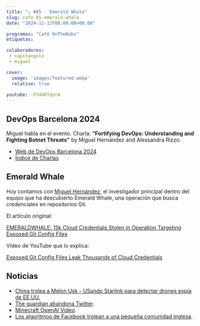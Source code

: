 ```yaml
---
title: "☕️ #85 - Emerald Whale"
slug: cafe-85-emerald-whale
date: "2024-11-13T08:00:00+00:00"

programas: "Café OnTheNubs"
etiquetas:

colaboradores:
 - capitangolo
 - miguel

cover:
  image: 'images/featured.webp'
  relative: true

youtube: -F544RTqUrA
---
```


## DevOps Barcelona 2024

Miguel habla en el evento. Charla: **“Fortifying DevOps: Understanding and Fighting Botnet Threats”** by Miguel Hernández and Alessandra Rizzo.

- [Web de DevOps Barcelona 2024](https://devops.barcelona/)
- [Índice de Charlas](https://devops.barcelona/talks)


## Emerald Whale

Hoy contamos con [Miguel Hernández](https://www.linkedin.com/in/miguelhzbz/), el investigador principal dentro del equipo que ha descubierto Emerald Whale, una operación que busca credenciales en repositorios Git.

El artículo original:

[EMERALDWHALE: 15k Cloud Credentials Stolen in Operation Targeting Exposed Git Config Files](https://sysdig.com/blog/emeraldwhale/)

Vídeo de YouTube que lo explica:

[Exposed Git Config Files Leak Thousands of Cloud Credentials](https://www.youtube.com/watch?v=xzdoo5M0KZ0)


## Noticias

- [China trolea a Melon Usk - USando Starlink para detectar drones espía de EE.UU.](https://www.20minutos.es/tecnologia/actualidad/china-trolea-elon-musk-starlink-drones-detectar-espia-eeuu-5650539/)
- [The guardian abandona Twitter](https://www.theguardian.com/media/2024/nov/13/why-the-guardian-is-no-longer-posting-on-x).
- [Minecraft OpenAI Video](https://oasis.decart.ai/welcome).
- [Los algoritmos de Facebook trolean a una pequeña comunidad inglesa](https://gizmodo.com/facebooks-algorithms-think-a-small-english-community-is-up-to-no-good-2000522238).
